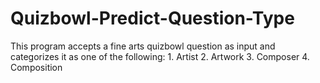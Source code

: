 # Quizbowl-Predict-Question-Type

This program accepts a fine arts quizbowl question as input and categorizes it as one of the following:
	1. Artist
	2. Artwork
	3. Composer
	4. Composition
